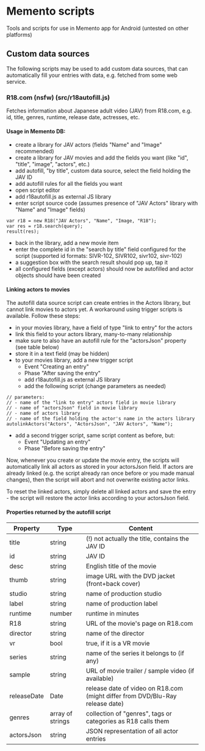 # Memento scripts
Tools and scripts for use in Memento app for Android (untested on other platforms)

## Custom data sources
The following scripts may be used to add custom data sources, that can automatically fill your entries with data, e.g. fetched from some web service.

### R18.com (nsfw) (src/r18autofill.js)
Fetches information about Japanese adult video (JAV) from R18.com, e.g. id, title, genres, runtime, release date, actresses, etc.

#### Usage in Memento DB:
- create a library for JAV actors (fields "Name" and "Image" recommended)
- create a library for JAV movies and add the fields you want (like "id", "title", "image", "actors", etc.)
- add autofill, "by title", custom data source, select the field holding the JAV ID
- add autofill rules for all the fields you want
- open script editor
- add r18autofill.js as external JS library 
- enter script source code (assumes presence of "JAV Actors" library with "Name" and "Image" fields)
```
var r18 = new R18("JAV Actors", "Name", "Image, "R18");
var res = r18.search(query);
result(res);
``` 
- back in the library, add a new movie item
- enter the complete id in the "search by title" field configured for the script (supported id formats: SIVR-102, SIVR102, sivr102, sivr-102)
- a suggestion box with the search result should pop up, tap it
- all configured fields (except actors) should now be autofilled and actor objects should have been created

#### Linking actors to movies
The autofill data source script can create entries in the Actors library, but cannot link movies to actors yet. A workaround using trigger scripts is available. Follow these steps:
- in your movies library, have a field of type "link to entry" for the actors
- link this field to your actors library, many-to-many relationship
- make sure to also have an autofill rule for the "actorsJson" property (see table below)
 - store it in a text field (may be hidden)
- to your movies library, add a new trigger script
  - Event "Creating an entry"
  - Phase "After saving the entry"
  - add r18autofill.js as external JS library
  - add the following script (change parameters as needed)
```
// parameters:
// - name of the "link to entry" actors field in movie library
// - name of "actorsJson" field in movie library
// - name of actors library
// - name of the field holding the actor's name in the actors library
autolinkActors("Actors", "ActorsJson", "JAV Actors", "Name");
```
- add a second trigger script, same script content as before, but:
  - Event "Updating an entry"
  - Phase "Before saving the entry"

Now, whenever you create or update the movie entry, the scripts will automatically link all actors as stored in your actorsJson field. If actors are already linked (e.g. the script already ran once before or you made manual changes), then the script will abort and not overwrite existing actor links.

To reset the linked actors, simply delete all linked actors and save the entry - the script will restore the actor links according to your actorsJson field.

#### Properties returned by the autofill script

| Property | Type | Content |
|----------|------|---------|
| title | string | (!) not actually the title, contains the JAV ID |
| id | string | JAV ID |
| desc | string | English title of the movie |
| thumb | string | image URL with the DVD jacket (front+back cover) |
| studio | string | name of production studio |
| label | string | name of production label |
| runtime | number | runtime in minutes |
| R18 | string | URL of the movie's page on R18.com |
| director | string | name of the director |
| vr | bool | true, if it is a VR movie |
| series | string | name of the series it belongs to (if any) |
| sample | string | URL of movie trailer / sample video (if available) |
| releaseDate | Date | release date of video on R18.com (might differ from DVD/Blu-Ray release date) |
| genres | array of strings | collection of "genres", tags or categories as R18 calls them |
| actorsJson | string | JSON representation of all actor entries |
